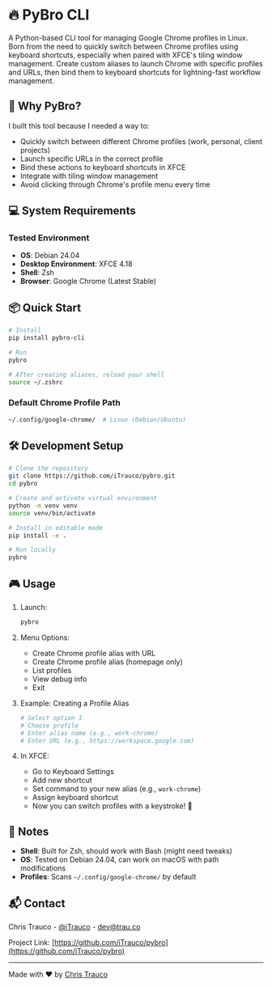 # 🔥 PyBro CLI

A Python-based CLI tool for managing Google Chrome profiles in Linux. Born from the need to quickly switch between Chrome profiles using keyboard shortcuts, especially when paired with XFCE's tiling window management. Create custom aliases to launch Chrome with specific profiles and URLs, then bind them to keyboard shortcuts for lightning-fast workflow management.

## 🚀 Why PyBro?

I built this tool because I needed a way to:
- Quickly switch between different Chrome profiles (work, personal, client projects)
- Launch specific URLs in the correct profile
- Bind these actions to keyboard shortcuts in XFCE
- Integrate with tiling window management
- Avoid clicking through Chrome's profile menu every time

## 💻 System Requirements

### Tested Environment
- **OS**: Debian 24.04
- **Desktop Environment**: XFCE 4.18
- **Shell**: Zsh
- **Browser**: Google Chrome (Latest Stable)

## 📦 Quick Start

```bash
# Install
pip install pybro-cli

# Run
pybro

# After creating aliases, reload your shell
source ~/.zshrc
```

### Default Chrome Profile Path
```bash
~/.config/google-chrome/  # Linux (Debian/Ubuntu)
```

## 🛠 Development Setup

```bash
# Clone the repository
git clone https://github.com/iTrauco/pybro.git
cd pybro

# Create and activate virtual environment
python -m venv venv
source venv/bin/activate

# Install in editable mode
pip install -e .

# Run locally
pybro
```

## 🎮 Usage

1. Launch:
   ```bash
   pybro
   ```

2. Menu Options:
   - Create Chrome profile alias with URL
   - Create Chrome profile alias (homepage only)
   - List profiles
   - View debug info
   - Exit

3. Example: Creating a Profile Alias
   ```bash
   # Select option 1
   # Choose profile
   # Enter alias name (e.g., work-chrome)
   # Enter URL (e.g., https://workspace.google.com)
   ```

4. In XFCE:
   - Go to Keyboard Settings
   - Add new shortcut
   - Set command to your new alias (e.g., `work-chrome`)
   - Assign keyboard shortcut
   - Now you can switch profiles with a keystroke! 🎉

## 📝 Notes

- **Shell**: Built for Zsh, should work with Bash (might need tweaks)
- **OS**: Tested on Debian 24.04, can work on macOS with path modifications
- **Profiles**: Scans `~/.config/google-chrome/` by default

## 📬 Contact

Chris Trauco - [@iTrauco](https://github.com/iTrauco) - dev@trau.co

Project Link: [https://github.com/iTrauco/pybro](https://github.com/iTrauco/pybro)

---
Made with ❤️ by [Chris Trauco](https://github.com/iTrauco)